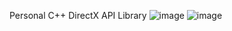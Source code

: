 Personal C++ DirectX API Library
![image](https://github.com/justdoit7724/DXLib/assets/38065525/0167a47f-b62a-4fdb-9766-ebd28e5ae58d)
![image](https://github.com/justdoit7724/DXLib/assets/38065525/8e630dee-1366-4b87-a76f-e5515d1719f2)


